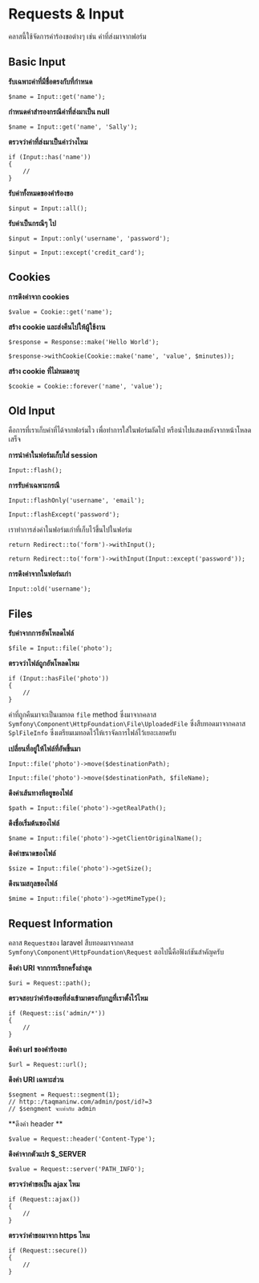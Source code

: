# Requests & Input
คลาสนี้ใช้จัดการคำร้องขอต่างๆ เช่น ค่าที่ส่งมาจากฟอร์ม
<a name="basic-input"></a>
## Basic Input


**รับเฉพาะค่าที่มีชื่อตรงกับที่กำหนด**

	$name = Input::get('name');

**กำหนดค่าสำรองกรณีค่าที่ส่งมาเป็น null**

	$name = Input::get('name', 'Sally');

**ตรวจว่าค่าที่ส่งมาเป็นค่าว่างไหม**

	if (Input::has('name'))
	{
		//
	}

**รับค่าทั้งหมดของคำร้องขอ**

	$input = Input::all();

**รับค่าเป็นกรณีๆ ไป**

	$input = Input::only('username', 'password');

	$input = Input::except('credit_card');



<a name="cookies"></a>
## Cookies

**การดึงค่าจาก cookies**

	$value = Cookie::get('name');

**สร้าง cookie และส่งคืนไปให้ผู้ใช้งาน**

	$response = Response::make('Hello World');

	$response->withCookie(Cookie::make('name', 'value', $minutes));

**สร้าง cookie ที่ไม่หมดอายุ**

	$cookie = Cookie::forever('name', 'value');

<a name="old-input"></a>
## Old Input

คือการที่เราเก็บค่าที่ได้จากฟอร์มไว เพื่อทำการใส่ในฟอร์มถัดไป หรือนำไปแสดงหลังจากหน้าโหลดเสร็จ

**การนำค่าในฟอร์มเก็บใส่ session**

	Input::flash();

**การรับค่าเฉพาะกรณี**

	Input::flashOnly('username', 'email');

	Input::flashExcept('password');

เราทำการส่งค่าในฟอร์มเก่าที่เก็บไว้ขึ้นไปในฟอร์ม

	return Redirect::to('form')->withInput();

	return Redirect::to('form')->withInput(Input::except('password'));


**การดึงค่าจากในฟอร์มเก่า**

	Input::old('username');

<a name="files"></a>
## Files

**รับค่าจากการอัพโหลดไฟล์**

	$file = Input::file('photo');

**ตรวจว่าไฟล์ถูกอัพโหลดไหม**

	if (Input::hasFile('photo'))
	{
		//
	}

ค่าที่ถูกคืนมาจะเป็นเมทอด `file` method ซึ่งมาจากคลาส `Symfony\Component\HttpFoundation\File\UploadedFile` ซึ่งสืบทอดมาจากคลาส `SplFileInfo` ซึ่งเตรียมเมทอดไว้ให้เราจัดการไฟล์ไว้เยอะเลยครับ

**เปลี่ยนที่อยู่ให้ไฟล์ที่อัพขึ้นมา**

	Input::file('photo')->move($destinationPath);

	Input::file('photo')->move($destinationPath, $fileName);

**ดึงค่าเส้นทางทีอยูของไฟล์่**

	$path = Input::file('photo')->getRealPath();

**ดึงชื่อเริ่มต้นของไฟล์**

	$name = Input::file('photo')->getClientOriginalName();

**ดึงค่าขนาดของไฟล์**

	$size = Input::file('photo')->getSize();

**ดึงนามสกุลของไฟล์**

	$mime = Input::file('photo')->getMimeType();

<a name="request-information"></a>
## Request Information

คลาส `Request`ของ laravel สืบทอดมาจากคลาส `Symfony\Component\HttpFoundation\Request` ตอไปนี้คือฟังก์ชันสำคัญครับ

**ดึงค่า URI จากการเรียกครั้งล่าสุด**

	$uri = Request::path();

**ตรวจสอบว่าคำร้องขอที่ส่งเข้ามาตรงกับกฏที่เราตั้งไว้ไหม**

	if (Request::is('admin/*'))
	{
		//
	}

**ดึงค่า url ของคำร้องขอ**

	$url = Request::url();

**ดึงค่า URI เฉพาะส่วน**

	$segment = Request::segment(1); 
    // http::/taqmaninw.com/admin/post/id?=3
    // $sengment จะเท่ากับ admin

**ดึงค่า header **

	$value = Request::header('Content-Type');

**ดึงค่าจากตัวแปร $_SERVER**

	$value = Request::server('PATH_INFO');

**ตรวจว่าคำขอเป็น ajax ไหม**

	if (Request::ajax())
	{
		//
	}

**ตรวจว่าคำขอมาจาก https ไหม**

	if (Request::secure())
	{
		//
	}
